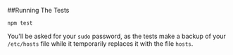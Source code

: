 ##Running The Tests

    npm test

You'll be asked for your `sudo` password, as the tests make a backup of your `/etc/hosts` file while it temporarily replaces it with the file `hosts`.
